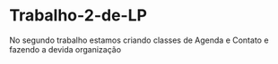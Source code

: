 # Trabalho-2-de-LP
No segundo trabalho estamos criando classes de Agenda e Contato e fazendo a devida organização
